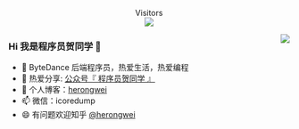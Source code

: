 <p align="center"> 
  Visitors<br><img src="https://profile-counter.glitch.me/rongweihe/count.svg" />
</p>

<img align="right" src="https://github-readme-stats.vercel.app/api?username=rongweihe&show_icons=true&theme=merko" />

### Hi 我是程序员贺同学 👋

- 🔭 ByteDance 后端程序员，热爱生活，热爱编程
- 🌱  热爱分享: [公众号『 程序员贺同学 』](https://cdn.jsdelivr.net/gh/rongweihe/ImageHost01/gzh/qrcode_for_gzh.jpg)
- 🤔 个人博客：[herongwei](https://herongwei.me/)
- 📫 微信：icoredump
- 😄 有问题欢迎知乎 [@herongwei](https://www.zhihu.com/people/herongwei)
